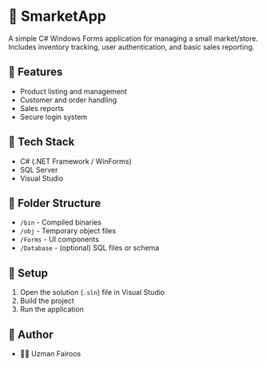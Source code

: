 # 🛒 SmarketApp

A simple C# Windows Forms application for managing a small market/store.  
Includes inventory tracking, user authentication, and basic sales reporting.

## 🚀 Features
- Product listing and management
- Customer and order handling
- Sales reports
- Secure login system

## 🧰 Tech Stack
- C# (.NET Framework / WinForms)
- SQL Server 
- Visual Studio

## 📂 Folder Structure
- `/bin` - Compiled binaries
- `/obj` - Temporary object files
- `/Forms` - UI components
- `/Database` - (optional) SQL files or schema

## 🔧 Setup
1. Open the solution (`.sln`) file in Visual Studio
2. Build the project
3. Run the application

## 📌 Author
- 👨‍💻 Uzman Fairoos
